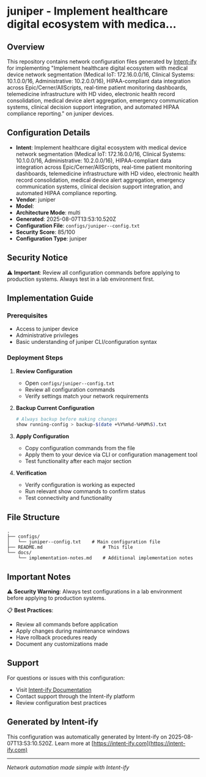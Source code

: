 # juniper  - Implement healthcare digital ecosystem with medica...

## Overview
This repository contains network configuration files generated by [Intent-ify](https://intent-ify.com) for implementing "Implement healthcare digital ecosystem with medical device network segmentation (Medical IoT: 172.16.0.0/16, Clinical Systems: 10.1.0.0/16, Administrative: 10.2.0.0/16), HIPAA-compliant data integration across Epic/Cerner/AllScripts, real-time patient monitoring dashboards, telemedicine infrastructure with HD video, electronic health record consolidation, medical device alert aggregation, emergency communication systems, clinical decision support integration, and automated HIPAA compliance reporting." on juniper  devices.

## Configuration Details
- **Intent**: Implement healthcare digital ecosystem with medical device network segmentation (Medical IoT: 172.16.0.0/16, Clinical Systems: 10.1.0.0/16, Administrative: 10.2.0.0/16), HIPAA-compliant data integration across Epic/Cerner/AllScripts, real-time patient monitoring dashboards, telemedicine infrastructure with HD video, electronic health record consolidation, medical device alert aggregation, emergency communication systems, clinical decision support integration, and automated HIPAA compliance reporting.
- **Vendor**: juniper
- **Model**: 
- **Architecture Mode**: multi
- **Generated**: 2025-08-07T13:53:10.520Z
- **Configuration File**: `configs/juniper--config.txt`
- **Security Score**: 85/100
- **Configuration Type**: juniper

## Security Notice
⚠️ **Important**: Review all configuration commands before applying to production systems. Always test in a lab environment first.

## Implementation Guide

### Prerequisites
- Access to juniper  device
- Administrative privileges
- Basic understanding of juniper CLI/configuration syntax

### Deployment Steps

1. **Review Configuration**
   - Open `configs/juniper--config.txt`
   - Review all configuration commands
   - Verify settings match your network requirements

2. **Backup Current Configuration**
   ```bash
   # Always backup before making changes
   show running-config > backup-$(date +%Y%m%d-%H%M%S).txt
   ```

3. **Apply Configuration**
   - Copy configuration commands from the file
   - Apply them to your device via CLI or configuration management tool
   - Test functionality after each major section

4. **Verification**
   - Verify configuration is working as expected
   - Run relevant show commands to confirm status
   - Test connectivity and functionality

## File Structure
```
.
├── configs/
│   └── juniper--config.txt    # Main configuration file
├── README.md                      # This file
└── docs/
    └── implementation-notes.md    # Additional implementation notes
```

## Important Notes

⚠️ **Security Warning**: Always test configurations in a lab environment before applying to production systems.

📋 **Best Practices**:
- Review all commands before application
- Apply changes during maintenance windows
- Have rollback procedures ready
- Document any customizations made

## Support

For questions or issues with this configuration:
- Visit [Intent-ify Documentation](https://www.intent-ify.com/docs)
- Contact support through the Intent-ify platform
- Review configuration best practices

## Generated by Intent-ify
This configuration was automatically generated by Intent-ify on 2025-08-07T13:53:10.520Z. 
Learn more at [https://intent-ify.com](https://intent-ify.com)

---
*Network automation made simple with Intent-ify*